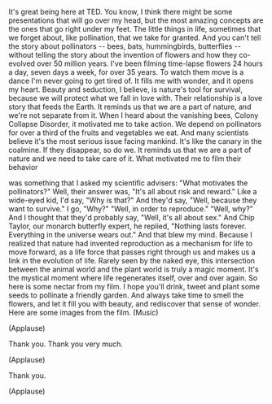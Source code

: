 
It&#39;s great being here at TED.
You know, I think there might be some presentations
that will go over my head,
but the most amazing concepts
are the ones that go right under my feet.
The little things in life,
sometimes that we forget about,
like pollination, that we take for granted.
And you can&#39;t tell the story about pollinators --
bees, bats, hummingbirds, butterflies --
without telling the story about the invention of flowers
and how they co-evolved
over 50 million years.
I&#39;ve been filming time-lapse flowers
24 hours a day, seven days a week,
for over 35 years.
To watch them move
is a dance I&#39;m never going to get tired of.
It fills me with wonder, and it opens my heart.
Beauty and seduction, I believe,
is nature&#39;s tool for survival,
because we will protect what we fall in love with.
Their relationship
is a love story that feeds the Earth.
It reminds us that we are a part of nature,
and we&#39;re not separate from it.
When I heard about the vanishing bees, Colony Collapse Disorder,
it motivated me to take action.
We depend on pollinators
for over a third of the fruits and vegetables we eat.
And many scientists believe
it&#39;s the most serious issue facing mankind.
It&#39;s like the canary in the coalmine.
If they disappear, so do we.
It reminds us that we are a part of nature
and we need to take care of it.
What motivated me to film their behavior

was something that I asked my scientific advisers:
&quot;What motivates the pollinators?&quot;
Well, their answer was,
&quot;It&#39;s all about risk and reward.&quot;
Like a wide-eyed kid, I&#39;d say, &quot;Why is that?&quot;
And they&#39;d say, &quot;Well, because they want to survive.&quot;
I go, &quot;Why?&quot;
&quot;Well, in order to reproduce.&quot;
&quot;Well, why?&quot;
And I thought that they&#39;d probably say, &quot;Well, it&#39;s all about sex.&quot;
And Chip Taylor, our monarch butterfly expert,
he replied, &quot;Nothing lasts forever.
Everything in the universe wears out.&quot;
And that blew my mind.
Because I realized
that nature had invented reproduction
as a mechanism for life to move forward,
as a life force that passes right through us
and makes us a link in the evolution of life.
Rarely seen by the naked eye,
this intersection
between the animal world and the plant world
is truly a magic moment.
It&#39;s the mystical moment
where life regenerates itself,
over and over again.
So here is some nectar from my film.
I hope you&#39;ll drink, tweet
and plant some seeds
to pollinate a friendly garden.
And always take time to smell the flowers,
and let it fill you with beauty,
and rediscover that sense of wonder.
Here are some images from the film.
(Music)

(Applause)

Thank you.
Thank you very much.

(Applause)

Thank you.

(Applause)

